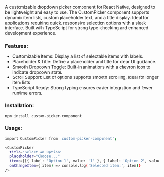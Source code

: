 A customizable dropdown picker component for React Native, designed to be lightweight and easy to use. The CustomPicker component supports dynamic item lists, custom placeholder text, and a title display. Ideal for applications requiring quick, responsive selection options with a sleek interface. Built with TypeScript for strong type-checking and enhanced development experience.

### Features:
- Customizable Items: Display a list of selectable items with labels.
- Placeholder & Title: Define a placeholder and title for clear UI guidance.
- Smooth Dropdown Toggle: Built-in animations with a chevron icon to indicate dropdown state.
- Scroll Support: List of options supports smooth scrolling, ideal for longer item lists
- TypeScript Ready: Strong typing ensures easier integration and fewer runtime errors.

### Installation: 
```bash
npm install custom-picker-component
```
### Usage:
```bash
import CustomPicker from 'custom-picker-component';

<CustomPicker
  title="Select an Option"
  placeholder="Choose..."
  items={[{ label: 'Option 1', value: '1' }, { label: 'Option 2', value: '2' }]}
  onChangeItem={(item) => console.log('Selected item:', item)}
/>
```